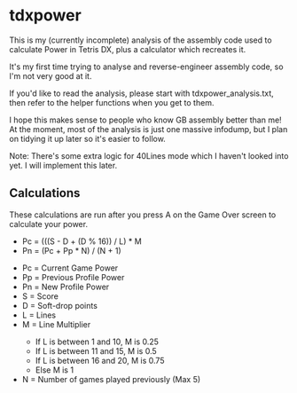 # tdxpower
This is my (currently incomplete) analysis of the assembly code used to calculate Power in Tetris DX, plus a calculator which recreates it.

It's my first time trying to analyse and reverse-engineer assembly code, so I'm not very good at it.

If you'd like to read the analysis, please start with tdxpower_analysis.txt, then refer to the helper functions when you get to them.

I hope this makes sense to people who know GB assembly better than me! At the moment, most of the analysis is just one massive infodump, 
but I plan on tidying it up later so it's easier to follow.

Note: There's some extra logic for 40Lines mode which I haven't looked into yet. I will implement this later.

## Calculations
These calculations are run after you press A on the Game Over screen to calculate your power.

<ul>
    <li>Pc = (((S - D + (D % 16)) / L) * M</li>
    <li>Pn = (Pc + Pp * N) / (N + 1)</li>
</ul>

<ul>
    <li>Pc = Current Game Power</li>
    <li>Pp = Previous Profile Power</li>
    <li>Pn = New Profile Power</li>
    <li>S = Score</li>
    <li>D = Soft-drop points</li>
    <li>L = Lines</li>
    <li>M = Line Multiplier</li>
    <ul>
        <li>If L is between 1 and 10, M is 0.25</li>
        <li>If L is between 11 and 15, M is 0.5</li>
        <li>If L is between 16 and 20, M is 0.75</li>
        <li>Else M is 1</li>
    </ul>
    <li>N = Number of games played previously (Max 5)</li>
</ul>
